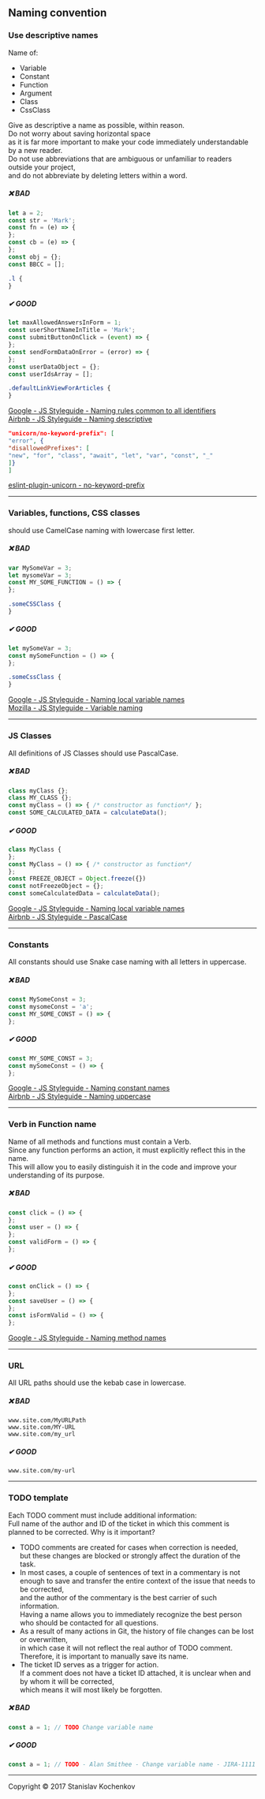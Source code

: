 ## Naming convention

### Use descriptive names

Name of:

* Variable
* Constant
* Function
* Argument
* Class
* CssClass

Give as descriptive a name as possible, within reason.  
Do not worry about saving horizontal space  
as it is far more important to make your code immediately understandable by a new reader.  
Do not use abbreviations that are ambiguous or unfamiliar to readers outside your project,  
and do not abbreviate by deleting letters within a word.

##### ❌ BAD

```javascript
let a = 2;
const str = 'Mark';
const fn = (e) => {
};
const cb = (e) => {
};
const obj = {};
const BBCC = [];
```

```css
.l {
}
```

##### ✔ GOOD

```javascript
let maxAllowedAnswersInForm = 1;
const userShortNameInTitle = 'Mark';
const submitButtonOnClick = (event) => {
};
const sendFormDataOnError = (error) => {
};
const userDataObject = {};
const userIdsArray = [];
```

```css
.defaultLinkViewForArticles {
}
```

[Google - JS Styleguide - Naming rules common to all identifiers](https://google.github.io/styleguide/jsguide.html#naming-rules-common-to-all-identifiers)  
[Airbnb - JS Styleguide - Naming descriptive](https://github.com/airbnb/javascript#naming--descriptive)

```json
"unicorn/no-keyword-prefix": [
"error", {
"disallowedPrefixes": [
"new", "for", "class", "await", "let", "var", "const", "_"
]}
]
```

[eslint-plugin-unicorn - no-keyword-prefix](https://github.com/sindresorhus/eslint-plugin-unicorn/blob/main/docs/rules/no-keyword-prefix.md)

---

### Variables, functions, CSS classes

should use CamelCase naming with lowercase first letter.

##### ❌ BAD

```javascript
var MySomeVar = 3;
let mysomeVar = 3;
const MY_SOME_FUNCTION = () => {
};
```

```css
.someCSSClass {
}
```

##### ✔ GOOD

```javascript
let mySomeVar = 3;
const mySomeFunction = () => {
};
```

```css
.someCssClass {
}
```

[Google - JS Styleguide - Naming local variable names](https://google.github.io/styleguide/jsguide.html#naming-local-variable-names)  
[Mozilla - JS Styleguide - Variable naming](https://developer.mozilla.org/en-US/docs/MDN/Guidelines/Code_guidelines/JavaScript#variable_naming)

---

### JS Classes

All definitions of JS Classes should use PascalCase.

##### ❌ BAD

```javascript
class myClass {};
class MY_CLASS {};
const myClass = () => { /* constructor as function*/ };
const SOME_CALCULATED_DATA = calculateData();
```

##### ✔ GOOD

```javascript
class MyClass {
};
const MyClass = () => { /* constructor as function*/
};
const FREEZE_OBJECT = Object.freeze({})
const notFreezeObject = {};
const someCalculatedData = calculateData();
```

[Google - JS Styleguide - Naming local variable names](https://google.github.io/styleguide/jsguide.html#naming-local-variable-names)  
[Airbnb - JS Styleguide - PascalCase](https://github.com/airbnb/javascript#naming--PascalCase)

---

### Constants

All constants should use Snake case naming with all letters in uppercase.

##### ❌ BAD

```javascript
const MySomeConst = 3;
const mysomeConst = 'a';
const MY_SOME_CONST = () => {
};
```

##### ✔ GOOD

```javascript
const MY_SOME_CONST = 3;
const mySomeConst = () => {
};
```

[Google - JS Styleguide - Naming constant names](https://google.github.io/styleguide/jsguide.html#naming-constant-names)  
[Airbnb - JS Styleguide - Naming uppercase](https://github.com/airbnb/javascript#naming--uppercase)

---

### Verb in Function name

Name of all methods and functions must contain a Verb.  
Since any function performs an action, it must explicitly reflect this in the name.  
This will allow you to easily distinguish it in the code and improve your understanding of its purpose.

##### ❌ BAD

```javascript
const click = () => {
};
const user = () => {
};
const validForm = () => {
};
```

##### ✔ GOOD

```javascript
const onClick = () => {
};
const saveUser = () => {
};
const isFormValid = () => {
};
```

[Google - JS Styleguide - Naming method names](https://google.github.io/styleguide/jsguide.html#naming-method-names)

---

### URL

All URL paths should use the kebab case in lowercase.

##### ❌ BAD

```
www.site.com/MyURLPath
www.site.com/MY-URL
www.site.com/my_url
```

##### ✔ GOOD

```
www.site.com/my-url
```

---

### TODO template

Each TODO comment must include additional information:  
Full name of the author and ID of the ticket in which this comment is planned to be corrected.
Why is it important?

* TODO comments are created for cases when correction is needed,  
  but these changes are blocked or strongly affect the duration of the task.
* In most cases, a couple of sentences of text in a commentary is not enough to save and transfer the entire context of
  the issue that needs to be corrected,  
  and the author of the commentary is the best carrier of such information.  
  Having a name allows you to immediately recognize the best person who should be contacted for all questions.
* As a result of many actions in Git, the history of file changes can be lost or overwritten,  
  in which case it will not reflect the real author of TODO comment.  
  Therefore, it is important to manually save its name.
* The ticket ID serves as a trigger for action.  
  If a comment does not have a ticket ID attached, it is unclear when and by whom it will be corrected,  
  which means it will most likely be forgotten.

##### ❌ BAD

```javascript
const a = 1; // TODO Change variable name
```

##### ✔ GOOD

```javascript
const a = 1; // TODO - Alan Smithee - Change variable name - JIRA-1111
```

---
Copyright © 2017 Stanislav Kochenkov
